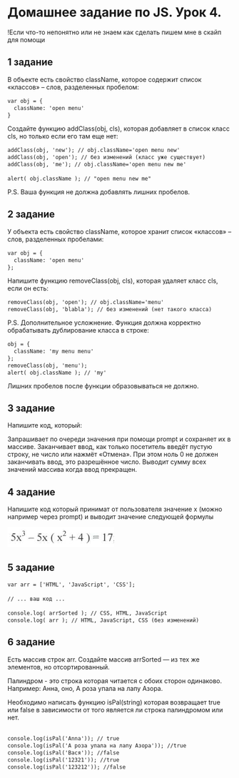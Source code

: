 # Домашнее задание по JS. Урок 4.

!Если что-то непонятно или не знаем как сделать пишем мне в скайп для помощи

## 1 задание

В объекте есть свойство className, которое содержит список «классов» – слов, разделенных пробелом:

```
var obj = {
  className: 'open menu'
}
```

Создайте функцию addClass(obj, cls), которая добавляет в список класс cls, но только если его там еще нет:

```
addClass(obj, 'new'); // obj.className='open menu new'
addClass(obj, 'open'); // без изменений (класс уже существует)
addClass(obj, 'me'); // obj.className='open menu new me'

alert( obj.className ); // "open menu new me"
```

P.S. Ваша функция не должна добавлять лишних пробелов.

## 2 задание

У объекта есть свойство className, которое хранит список «классов» – слов, разделенных пробелами:

```
var obj = {
  className: 'open menu'
};
```
Напишите функцию removeClass(obj, cls), которая удаляет класс cls, если он есть:

```
removeClass(obj, 'open'); // obj.className='menu'
removeClass(obj, 'blabla'); // без изменений (нет такого класса)
```

P.S. Дополнительное усложнение. Функция должна корректно обрабатывать дублирование класса в строке:

```
obj = {
  className: 'my menu menu'
};
removeClass(obj, 'menu');
alert( obj.className ); // 'my'
```

Лишних пробелов после функции образовываться не должно.

## 3 задание

Напишите код, который:

Запрашивает по очереди значения при помощи prompt и сохраняет их в массиве.
Заканчивает ввод, как только посетитель введёт пустую строку, не число или нажмёт «Отмена».
При этом ноль 0 не должен заканчивать ввод, это разрешённое число.
Выводит сумму всех значений массива когда ввод прекращен.

## 4 задание

Напишите код который принимат от пользователя значение x (можно например через prompt) и выводит значение следующей формулы

<img src="https://github.com/kl2karpenko/homework_js/blob/lesson4/task3_2.png"/>

## 5 задание

```
var arr = ['HTML', 'JavaScript', 'CSS'];

// ... ваш код ...

console.log( arrSorted ); // CSS, HTML, JavaScript
console.log( arr ); // HTML, JavaScript, CSS (без изменений)

```

## 6 задание

Есть массив строк arr. Создайте массив arrSorted — из тех же элементов, но отсортированный.

Палиндром - это строка которая читается с обоих сторон одинаково. Например: Анна, оно, А роза упала на лапу Азора.

Необходимо написать функцию isPal(string) которая возвращает true или false в зависимости от того является ли строка палиндромом или нет.

```

console.log(isPal('Anna')); // true
console.log(isPal('А роза упала на лапу Азора')); //true
console.log(isPal('Вася')); //false
console.log(isPal('12321')); //true
console.log(isPal('123212')); //false

```

